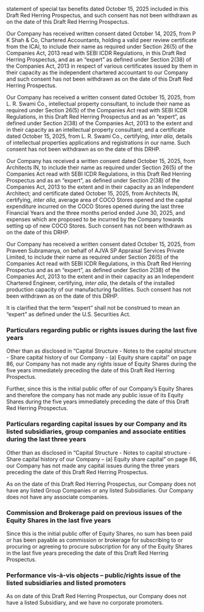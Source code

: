 statement of special tax benefits dated October 15, 2025 included in this Draft Red Herring Prospectus, and such consent has not been withdrawn as on the date of this Draft Red Herring Prospectus.

Our Company has received written consent dated October 14, 2025, from P K Shah & Co, Chartered Accountants, holding a valid peer review certificate from the ICAI, to include their name as required under Section 26(5) of the Companies Act, 2013 read with SEBI ICDR Regulations, in this Draft Red Herring Prospectus, and as an “expert” as defined under Section 2(38) of the Companies Act, 2013 in respect of various certificates issued by them in their capacity as the independent chartered accountant to our Company and such consent has not been withdrawn as on the date of this Draft Red Herring Prospectus.

Our Company has received a written consent dated October 15, 2025, from L. R. Swami Co., intellectual property consultant, to include their name as required under Section 26(5) of the Companies Act read with SEBI ICDR Regulations, in this Draft Red Herring Prospectus and as an “expert”, as defined under Section 2(38) of the Companies Act, 2013 to the extent and in their capacity as an intellectual property consultant; and a certificate dated October 15, 2025, from L. R. Swami Co., certifying, *inter alia*, details of intellectual properties applications and registrations in our name. Such consent has not been withdrawn as on the date of this DRHP.

Our Company has received a written consent dated October 15, 2025, from Architects IN, to include their name as required under Section 26(5) of the Companies Act read with SEBI ICDR Regulations, in this Draft Red Herring Prospectus and as an “expert”, as defined under Section 2(38) of the Companies Act, 2013 to the extent and in their capacity as an Independent Architect; and certificate dated October 15, 2025, from Architects IN, certifying, *inter alia*, average area of COCO Stores opened and the capital expenditure incurred on the COCO Stores opened during the last three Financial Years and the three months period ended June 30, 2025, and expenses which are proposed to be incurred by the Company towards setting up of new COCO Stores. Such consent has not been withdrawn as on the date of this DRHP.

Our Company has received a written consent dated October 15, 2025, from Praveen Subramanya, on behalf of AJVA SP Appraisal Services Private Limited, to include their name as required under Section 26(5) of the Companies Act read with SEBI ICDR Regulations, in this Draft Red Herring Prospectus and as an “expert”, as defined under Section 2(38) of the Companies Act, 2013 to the extent and in their capacity as an Independent Chartered Engineer, certifying, *inter alia*, the details of the installed production capacity of our manufacturing facilities. Such consent has not been withdrawn as on the date of this DRHP.

It is clarified that the term “expert” shall not be construed to mean an “expert” as defined under the U.S. Securities Act.

### Particulars regarding public or rights issues during the last five years

Other than as disclosed in “Capital Structure - Notes to the capital structure - Share capital history of our Company - (a) Equity share capital” on page 86, our Company has not made any rights issue of Equity Shares during the five years immediately preceding the date of this Draft Red Herring Prospectus.

Further, since this is the initial public offer of our Company’s Equity Shares and therefore the company has not made any public issue of its Equity Shares during the five years immediately preceding the date of this Draft Red Herring Prospectus.

### Particulars regarding capital issues by our Company and its listed subsidiaries, group companies and associate entities during the last three years

Other than as disclosed in “Capital Structure - Notes to capital structure - Share capital history of our Company – (a) Equity share capital” on page 86, our Company has not made any capital issues during the three years preceding the date of this Draft Red Herring Prospectus.

As on the date of this Draft Red Herring Prospectus, our Company does not have any listed Group Companies or any listed Subsidiaries. Our Company does not have any associate companies.

### Commission and Brokerage paid on previous issues of the Equity Shares in the last five years

Since this is the initial public offer of Equity Shares, no sum has been paid or has been payable as commission or brokerage for subscribing to or procuring or agreeing to procure subscription for any of the Equity Shares in the last five years preceding the date of this Draft Red Herring Prospectus.

### Performance vis-à-vis objects – public/rights issue of the listed subsidiaries and listed promoters

As on date of this Draft Red Herring Prospectus, our Company does not have a listed Subsidiary, and we have no corporate promoters.